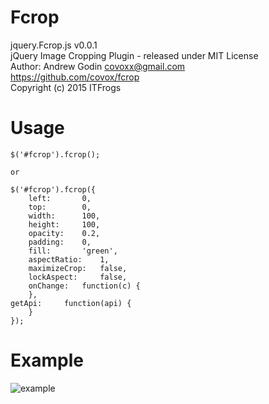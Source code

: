 # Fcrop
 jquery.Fcrop.js v0.0.1<br />
 jQuery Image Cropping Plugin - released under MIT License<br />
 Author: Andrew Godin <covoxx@gmail.com><br />
 https://github.com/covox/fcrop<br />
 Copyright (c) 2015 ITFrogs<br />

# Usage

    $('#fcrop').fcrop();
    
    or
    
    $('#fcrop').fcrop({
        left: 		0,
        top: 		0,
        width: 		100,
        height: 	100,
        opacity: 	0.2,
        padding: 	0,
        fill: 		'green',
        aspectRatio: 	1,
        maximizeCrop: 	false,
        lockAspect: 	false,
        onChange: 	function(c) {
        },
	getApi: 	function(api) {
        }
    });

# Example
<p>
    <img src="http://i.imgur.com/cwyFZqK.png" alt="example" />
</p>

